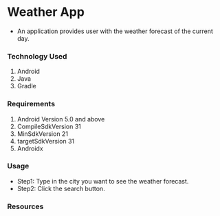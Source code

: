 # Weather App
- An application provides user with the weather forecast of the current day.

### Technology Used
 1. Android
 2. Java
 3. Gradle
 
### Requirements
 1. Android Version 5.0 and above
 2. CompileSdkVersion 31
 3. MinSdkVersion 21
 4. targetSdkVersion 31
 5. Androidx

### Usage
- Step1: Type in the city you want to see the weather forecast.
- Step2: Click the search button.

### Resources

